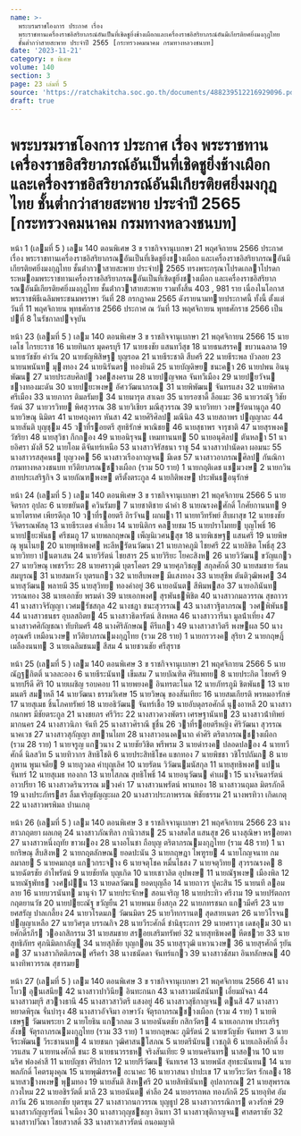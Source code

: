```yaml
---
name: >-
  พระบรมราชโองการ ประกาศ เรื่อง
  พระราชทานเครื่องราชอิสริยาภรณ์อันเป็นที่เชิดชูยิ่งช้างเผือกและเครื่องราชอิสริยาภรณ์อันมีเกียรติยศยิ่งมงกุฎไทย
  ชั้นต่ำกว่าสายสะพาย ประจำปี 2565 [กระทรวงคมนาคม กรมทางหลวงชนบท]
date: '2023-11-21'
category: ข พิเศษ
volume: 140
section: 3
page: 23 เล่มที่ 5
source: 'https://ratchakitcha.soc.go.th/documents/488239512216929096.pdf'
draft: true
---
```


# พระบรมราชโองการ ประกาศ เรื่อง พระราชทานเครื่องราชอิสริยาภรณ์อันเป็นที่เชิดชูยิ่งช้างเผือกและเครื่องราชอิสริยาภรณ์อันมีเกียรติยศยิ่งมงกุฎไทย ชั้นต่ำกว่าสายสะพาย ประจำปี 2565 [กระทรวงคมนาคม กรมทางหลวงชนบท]

หน้า 1 (เลมที่ 5 ) เลม 140 ตอนพิเศษ 3 ข ราชกิจจานุเบกษา 21 พฤศจิกายน 2566 ประกาศ เรื่อง พระราชทานเครื่องราชอิสริยาภรณอันเป็นที่เชิดชูยิ่งชางเผือก และเครื่องราชอิสริยาภรณอันมีเกียรติยศยิ่งมงกุฎไทย ชั้นต่ํากวาสายสะพาย ประจําป 2565 ทรงพระกรุณาโปรดเกลาโปรดกระหมอมพระราชทานเครื่องราชอิสริยาภรณอันเป็นที่เชิดชูยิ่งชางเผือก และเครื่องราชอิสริยาภรณอันมีเกียรติยศยิ่งมงกุฎไทย ชั้นต่ํากวาสายสะพาย รวมทั้งสิ้น 403 , 981 ราย เนื่องในโอกาสพระราชพิธีเฉลิมพระชนมพรรษา วันที่ 28 กรกฎาคม 2565 ดังรายนามทายประกาศนี้ ทั้งนี้ ตั้งแต่วันที่ 11 พฤศจิกายน พุทธศักราช 2566 ประกาศ ณ วันที่ 13 พฤศจิกายน พุทธศักราช 2566 เป็นปที่ 8 ในรัชกาลปจจุบัน

หน้า 23 (เลมที่ 5 ) เลม 140 ตอนพิเศษ 3 ข ราชกิจจานุเบกษา 21 พฤศจิกายน 2566 15 นายเดโช ไกรยะราช 16 นายทินกร มุดครบุรี 17 นายธงชัย แสนทวีสุข 18 นายธนสรรค ขบวนฉลาด 19 นายธวัชชัย คําวัน 20 นายธัญพิสิษฐ บุญรอด 21 นายธีระชาติ สืบศรี 22 นายธีระพล บัวลอย 23 นายนพนันท มุงทอง 24 นายนิรันดร ทองยินดี 25 นายบัญดิษย ชนะคา 26 นายปพน อินนุพัฒน 27 นายประสบศิลป วงศสงคราม 28 นายปญจพล จันทวีเมือง 29 นายปยวัจน ชางทองมะดัน 30 นายปยะพงษ อัศววัฒนาภรณ 31 นายพิพัฒน จันทรแสง 32 นายพิศาล ศรีเมือง 33 นายภากร ติมลรัมย 34 นายมารุต สาเฉย 35 นายรอซาดี้ ลือแมะ 36 นายวรณัฐ วิชัยรัตน์ 37 นายวรวิทย พิศสุวรรณ 38 นายวิเชียร มณีสุวรรณ 39 นายวิทยา วงษรัตนานุกูล 40 นายวิษณุ นิมิตร 41 นายศฤงคาร หันสา 42 นายศิริศิลป มณีนิล 43 นายสถาพร ปญญาละ 44 นายสันติ บุญชุม 45 วาที่รอยตรี สุทธิรักษ์ พาณิชย 46 นายสุธาพร จารุชาติ 47 นายสุรพงค วัชริยา 48 นายสุวิชา กึกกอง 49 นายอนิรุจน เหมทานนท 50 นายอนุศิลป ตันหลา 51 นายอิศรา มังสี 52 นายโอม ดีจันทร์เหนือ 53 นางสาวจิรัสธนา ราชู 54 นางสาวปานัดดา ผอมนะ 55 นางสาวรสสุคนธ บุญวงค 56 นางสาวเรืองกาญจน มีเดช 57 นางสาวอาภรณศิลป กันณิกา กรมทางหลวงชนบท ทวีติยาภรณชางเผือก (รวม 50 ราย) 1 นายกฤติเดช แชมวงษ 2 นายกวิน สายประเสริฐกิจ 3 นายกัณฑพงษ ตรีตั้งตระกูล 4 นายกิติพงษ ประพันธอนุรักษ์

หน้า 24 (เลมที่ 5 ) เลม 140 ตอนพิเศษ 3 ข ราชกิจจานุเบกษา 21 พฤศจิกายน 2566 5 นายจิตรกร อุปละ 6 นายชยันต ควินรัมย 7 นายชาติชาย ฉ่ําคํา 8 นายณรงคศักดิ์ โกศัยกานนท 9 นายไตรทศ เพียรดีกุล 10 วาที่รอยตรี ถิรวัจน ผกผา 11 นายทวีทรัพย์ สืบผาสุข 12 นายธงชัย วิจิตรรณพัสดุ 13 นายธีระเดช คําเลี้ยง 14 นายนิติกร คลายชม 15 นายปราโมทย บุญโพธิ์ 16 นายปยะพันธ ศรีชมภู 17 นายพลกฤษณ เพ็ญนิเวศนสุข 18 นายพิเชษฐ แสนศรี 19 นายพิษณุ พูนไนย 20 นายพุทธิพงศ หะลีหรัตนวัฒนา 21 นายภาคภูมิ ไชยศรี 22 นายลิขิต โพธิ์สุ 23 นายวิทยา ปนตาเสน 24 นายวิรัตน์ ไชยสาร 25 นายวิริยะ โยคะสิงห 26 นายวิวัฒน ขวัญแกว 27 นายวิษณุ เพชรวีระ 28 นายศราวุฒิ บุตรโคตร 29 นายศุภวิชญ สกุลศักดิ์ 30 นายสมชาย รัตนสมบูรณ 31 นายสมหวัง บุตรแกว 32 นายสืบพงษ มีแสงทอง 33 นายสุชีพ ตันติวุฒิพงศ 34 นายสุวัฒน พลายมี 35 นายสุวิทย ทองคําอยู่ 36 นายอนันต สีพิมพสอ 37 นายอภินันท วรรณทอง 38 นายเอกชัย พรมดํา 39 นายเอกพงศ สุรพันธพิชิต 40 นางสาวกมลวรรณ สุขถาวร 41 นางสาวจิรัญญา เวศมรัชสกุล 42 นางชฎา ชนะสุวรรณ 43 นางสาวฐิตาภรณ วงศพิพันธ 44 นางสาวธนธร อุบลสถิตย 45 นางสาวธิดารัตน์ สิงหพล 46 นางสาววารีนา มูลน้ําเที่ยง 47 นางสาวศศิกัญชณา ทับทิมศรี 48 นางศิริลักษณ คีรีแกว 49 นางสาวสาวิตรี พงษผล 50 นางอรุณศรี เหมือนวงษ ทวีติยาภรณมงกุฎไทย (รวม 28 ราย) 1 นายกรวรงค สุริยา 2 นายกฤษฎิ์ เมลืองนนท 3 นายเฉลิมชนม สีสม 4 นายชวนชัย ศรีสุราช

หน้า 25 (เลมที่ 5 ) เลม 140 ตอนพิเศษ 3 ข ราชกิจจานุเบกษา 21 พฤศจิกายน 2566 5 นายณัฏฐกิตติ์ นวลละออง 6 นายธีระนันท เข็มสม 7 นายบัณฑิต ศิริแพทย 8 นายประกิต ไชยศรี 9 นายปรีดี ศิริ 10 นายเผชิญ รอบคอบ 11 นายพยงค อินทรตะโนด 12 นายภัทรภูมิ ชิตพันธ 13 นายมนตรี สมาหลี 14 นายวัฒนา ธรรมวิเศษ 15 นายวิษณุ ของสันเทียะ 16 นายสมเกียรติ พรหมอารักษ์ 17 นายสุเมธ ชิ้นโภคทรัพย์ 18 นายอธิวัฒน จันทร์เชื้อ 19 นายอับดุลรอศักดิ์ นุงอาหลี 20 นางสาวกนกพร มีชัยตระกูล 21 นางชยภร ศรีวิระ 22 นางสาวดวงพัตรา เศรษฐานันท 23 นางสาวน้ําทิพย์ มากนคร 24 นางสาวนิภา จันที 25 นางสาวศิราณี ชูชื่น 26 วาที่รอยตรีหญิง ศิริวัฒนา สุวรรณนาคเวช 27 นางสาวสุกัญญา สทานไผท 28 นางสาวอนงคนาถ คําศิริ ตริตาภรณชางเผือก (รวม 28 ราย) 1 นายจรูญ แกวนาง 2 นายชัยวิชิต พรีพรม 3 นายดํารงค ปลอดปลอง 4 นายทวีศักดิ์ นิลสวิท 5 นายทิวากร สิทธิโชติ 6 นายประสิทธิโชค แขกทอง 7 นายพิชชา วชิโรปถัมภ 8 นายภูพาน พูนเจดีย 9 นายภูวดล คําบุญเลิศ 10 นายรัตน วิวัฒนมนัสกุล 11 นายสุทธิพงศ แปนจันทร์ 12 นายสุเมธ ทองกก 13 นายโสภณ สุทธิโพธิ์ 14 นายอนุวัฒน คําเผา 15 นางจินดารัตน์ อาวปรียา 16 นางสาวดรินวรรณ มวงคํา 17 นางสาวนพรัตน์ พานทอง 18 นางสาวนฤมล มิตรภักดี 19 นางประภัทรสร ลิ้มเจริญธัญญะผล 20 นางสาวประภาพรรณ พิชัยธรรม 21 นางพรทิวา เกิดเกตุ 22 นางสาวพรพิมล ปานเกตุ

หน้า 26 (เลมที่ 5 ) เลม 140 ตอนพิเศษ 3 ข ราชกิจจานุเบกษา 21 พฤศจิกายน 2566 23 นางสาวภฤตยา ผลเกตุ 24 นางสาวภัณฑิลา กานิวาสน 25 นางสดใส แสนสุข 26 นางสุณิษา หรอยดา 27 นางสาวหนึ่งฤทัย ขาวผอง 28 นางอโนชา ถือบุญ ตริตาภรณมงกุฎไทย (รวม 48 ราย) 1 นายกริษณุ สืบสิงห 2 นายกฤตลักษณ ยอดปะนัน 3 นายกฤษฎา ไพฑูรย 4 นายโกญจนาท กมลมาลย 5 นายคมกฤช แกวกระจาง 6 นายจตุโชค หมื่นไธสง 7 นายจตุวิทย สุวรรณรงค 8 นายฉัตรชัย อําไพรัตน์ 9 นายชัยทัด บุญเกิด 10 นายเชาวลิต อุปพงษ 11 นายณัฐพงษ เมืองพิล 12 นายณัฐพัทธ วงศฝน 13 นายดลวัฒน ยอดบุญลือ 14 นายถาวร ปูคะสิน 15 นายนที ลอมลาย 16 นายบวรนันท มานุจํา 17 นายประจักษ สอนเจริญ 18 นายประทิว ศรีงาม 19 นายปรัตถกร กฤตยานวัช 20 นายปยะณัฐ ขวัญยืน 21 นายพนม ยิ่งสกุล 22 นายภทรชนก แกวมีศรี 23 นายยศสรัญ ปาลเกลี้ยง 24 นายวโรดมภ วัฒนมิตร 25 นายวิทกรานต สุดสายเนตร 26 นายวิโรจน ปญญาเหลือ 27 นายวิศรุต บรรณกิจ 28 นายวีระศักดิ์ ชํานิธุระการ 29 นายศราวุธ เดชอุม 30 นายศักดิ์รภีร วองกสิกรรม 31 นายสมชาย สรอยเสริมทรัพย์ 32 นายสุทธิพงศ หีตชวย 33 นายสุทธิภัทร ศุภนิมิตกาลัญู 34 นายสุภิชัย บุญกอน 35 นายสุรวุฒิ แหวนวงษ 36 นายสุรศักดิ์ รุยันต 37 นางสาวกิตติภรณ ศรีคร่ํา 38 นางชนัดดา จันทร์แกว 39 นางสาวชัสมา อินทลักษณ 40 นางทิพาวรรณ สุขารมย

หน้า 27 (เลมที่ 5 ) เลม 140 ตอนพิเศษ 3 ข ราชกิจจานุเบกษา 21 พฤศจิกายน 2566 41 นางโบว อุนเสนีย 42 นางสาวปาวินีย อินทะกนก 43 นางสาวมนัสนันท เอี่ยมมัจฉา 44 นางสาวมยุรี สวางธานี 45 นางสาวสาวิตรี แสงอยู่ 46 นางสาวสุธีกาญจน ตนสี 47 นางสาวหยาดพิรุณ จั่นบํารุง 48 นางสาวอัจจิมา อาษาวัง จัตุรถาภรณชางเผือก (รวม 4 ราย) 1 นายพิเชษฐ วัฒนพระยา 2 นายโยธิน แกวกลม 3 นายอนันตชัย กสิกวัตร 4 นายเอกภาพ ประเสริฐสังข จัตุรถาภรณมงกุฎไทย (รวม 33 ราย) 1 นายกฤษณะ ภูมิรัตน์ 2 นายขวัญชัย จันทพร 3 นายจีระพัฒน วีระชานนท 4 นายชนก วุฒิศาสนโสภณ 5 นายตรีนัยน เวชภูติ 6 นายเถลิงศักดิ์ อึ้งวรแสน 7 นายทนงศักดิ์ ชนะ 8 นายธนวรรธห จริงสันเทียะ 9 นายนครินทร นาสอาน 10 นายนริศ ฟองคําสี 11 นายบัญชา ศิริปการ 12 นายปรีวัฒน จันทเรศ 13 นายพนัส สุทธะนันทน 14 นายพลภักดิ์ โคตรมุงคุณ 15 นายพุฒิสรรค อะนาคะ 16 นายวาสนา ปาปะเข 17 นายวีระวัตร รักเลง 18 นายสวางพงษ พุมทอง 19 นายสันติ สิงหศรี 20 นายสิทธินันท อุปลากรณ 21 นายสุพรรณ กวงใหม 22 นายอชิรวัตติ์ มาลี 23 นายอนันต คําลือ 24 นายอรรถพล ทองภักดี 25 นายอุทิศ อัมภาวัน 26 นายเอกชัย บุตรขุน 27 นางสาวกนกวรรณ บุญธูป 28 นางสาวกรรณิการ ดวงรักษ์ 29 นางสาวกัญญารัตน์ ใจเมือง 30 นางสาวกุญชชญา อินทา 31 นางสาวชุติกาญจน ศาสตราชัย 32 นางสาวปวีณา ไชยสวาสดิ์ 33 นางสาวเสาวรัตน์ ถนอมญาติ
